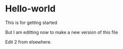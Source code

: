 # Hello-world
This is for getting started

But I am editting now to make a new version of this file

Edit 2 from elsewhere.

